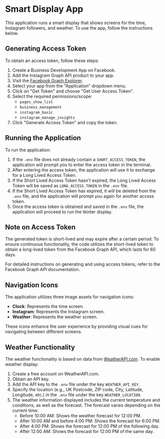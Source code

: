 # Smart Display App

This application runs a smart display that shows screens for the time, Instagram followers, and weather. To use the app, follow the instructions below.

## Generating Access Token

To obtain an access token, follow these steps:

1. Create a Business Development App on Facebook.
2. Add the Instagram Graph API product to your app.
3. Visit the [Facebook Graph Explorer](https://developers.facebook.com/tools/explorer/).
4. Select your app from the "Application" dropdown menu.
5. Click on "Get Token" and choose "Get User Access Token".
6. Select the required permissions/scope:
   - `pages_show_list`
   - `business_management`
   - `instagram_basic`
   - `instagram_manage_insights`
7. Click "Generate Access Token" and copy the token.

## Running the Application

To run the application:

1. If the `.env` file does not already contain a `SHORT_ACCESS_TOKEN`, the application will prompt you to enter the access token in the terminal.
2. After entering the access token, the application will use it to exchange for a Long Lived Access Token.
3. If the Short Lived Access Token hasn't expired, the Long Lived Access Token will be saved as `LONG_ACCESS_TOKEN` in the `.env` file.
4. If the Short Lived Access Token has expired, it will be deleted from the `.env` file, and the application will prompt you again for another access token.
5. Once the access token is obtained and saved in the `.env` file, the application will proceed to run the tkinter display.

## Note on Access Token

The generated token is short-lived and may expire after a certain period. To ensure continuous functionality, the code utilizes the short-lived token to obtain a long-lived token from the Facebook Graph API, which lasts for 60 days.

For detailed instructions on generating and using access tokens, refer to the Facebook Graph API documentation.

## Navigation Icons

The application utilizes three image assets for navigation icons:

- **Clock**: Represents the time screen.
- **Instagram**: Represents the Instagram screen.
- **Weather**: Represents the weather screen.

These icons enhance the user experience by providing visual cues for navigating between different screens.

## Weather Functionality

The weather functionality is based on data from [WeatherAPI.com](https://www.weatherapi.com/). To enable weather display:

1. Create a free account on WeatherAPI.com.
2. Obtain an API key.
3. Add the API key to the `.env` file under the key `WEATHER_API_KEY`.
4. Specify the location (e.g., UK Postcode, ZIP code, City, Latitude, Longitude, etc.) in the `.env` file under the key `WEATHER_LOCATION`.
5. The weather information displayed includes the current temperature and conditions, as well as the forecast. The forecast varies depending on the current time:
   - Before 10:00 AM: Shows the weather forecast for 12:00 PM.
   - After 10:00 AM and before 4:00 PM: Shows the forecast for 6:00 PM.
   - After 4:00 PM: Shows the forecast for 12:00 PM of the following day.
   - After 12:00 AM: Shows the forecast for 12:00 PM of the same day.